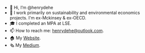 - 👋 Hi, I’m @henrydehe
- 🌱 I work primarily on sustainability and environmental economics projects. I'm ex-Mckinsey & ex-OECD. 
- 🎓 I completed an MPA at LSE. 
- 📫 How to reach me: henrydehe@outlook.com.
- 🏠 My [Website](https://henrydehe.github.io/). 
- 🗞 My [Medium](https://medium.com/@henrydehe).
